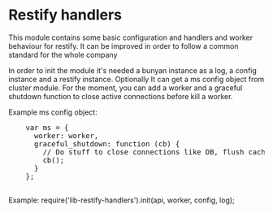 <h1>Restify handlers</h1>
<p>
	This module contains some basic configuration and handlers and worker behaviour for restify. It can be improved in order to follow a common standard for the whole company
</p>

<p>
	In order to init the module it's needed a bunyan instance as a log, a config instance and a restify instance. 
	Optionally It can get a ms config object from cluster module. 
	For the moment, you can add a worker and a graceful shutdown function to close active connections before kill a worker.
</p>
<p>
	Example ms config object:
	<pre>
	var ms = {
      worker: worker,
      graceful_shutdown: function (cb) {
        // Do stuff to close connections like DB, flush cache... and then run cb when finish
        cb();
      }
    };
    </pre>
<p>Example: require('lib-restify-handlers').init(api, worker, config, log); </p>
